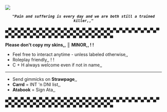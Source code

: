 ![](https://komarev.com/ghpvc/?username=Panic-Manic&&label=Assassinated&style=for-the-badge&color=3F704D#)

***_<p align="center">``"Pain and suffering is every day and we are both still a trained killer,,"``_***


▄▀▄▀▄▀▄▀▄▀▄▀▄▀▄▀▄▀▄▀▄▀▄▀▄▀▄▀▄▀▄▀▄▀▄▀▄▀▄▀▄▀▄▀▄▀▄▀▄▀▄▀▄▀▄▀▄▀▄▀▄▀▄▀▄▀▄▀▄▀▄▀▄▀▄▀▄▀▄▀▄▀▄▀▄

**Please don't copy my skins,,**
║ **MINOR,, ! !**

- Feel free to interact anytime - unless labeled otherwise,,
- Roleplay friendly,, ! !
- C + H always welcome even if not in name,,
---------------------------------
- Send gimmicks on __Strawpage__,,
- __Carrd__ = INT 'n DNI list,,
- __Atabook__ = Sign Ata,,

▄▀▄▀▄▀▄▀▄▀▄▀▄▀▄▀▄▀▄▀▄▀▄▀▄▀▄▀▄▀▄▀▄▀▄▀▄▀▄▀▄▀▄▀▄▀▄▀▄▀▄▀▄▀▄▀▄▀▄▀▄▀▄▀▄▀▄▀▄▀▄▀▄▀▄▀▄▀▄▀▄▀▄▀▄








 







